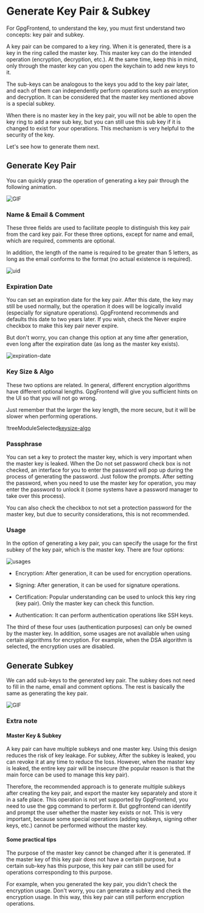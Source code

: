 # Generate Key Pair & Subkey

For GpgFrontend, to understand the key, you must first understand two concepts: key pair and subkey.

A key pair can be compared to a key ring. When it is generated, there is a key in the ring called the master key. This
master key can do the intended operation (encryption, decryption, etc.). At the same time, keep this in mind, only
through the master key can you open the keychain to add new keys to it.

The sub-keys can be analogous to the keys you add to the key pair later, and each of them can independently perform
operations such as encryption and decryption. It can be considered that the master key mentioned above is a special
subkey.

When there is no master key in the key pair, you will not be able to open the key ring to add a new sub key, but you can
still use this sub key if it is changed to exist for your operations. This mechanism is very helpful to the security of
the key.

Let's see how to generate them next.

## Generate Key Pair

You can quickly grasp the operation of generating a key pair through the following animation.

![GIF](https://github.com/saturneric/Blob/blob/master/gif/generate-key-pair.gif?raw=true)

### Name & Email & Comment

These three fields are used to facilitate people to distinguish this key pair from the card key pair. For these three
options, except for name and email, which are required, comments are optional.

In addition, the length of the name is required to be greater than 5 letters, as long as the email conforms to the
format (no actual existence is required).

![uid](https://github.com/saturneric/Blob/blob/master/screenshots/uid.png?raw=true)

### Expiration Date

You can set an expiration date for the key pair. After this date, the key may still be used normally, but the operation
it does will be logically invalid (especially for signature operations). GpgFrontend recommends and defaults this date
to two years later. If you wish, check the Never expire checkbox to make this key pair never expire.

But don't worry, you can change this option at any time after generation, even long after the expiration date (as long
as the master key exists).

![expiration-date](https://github.com/saturneric/Blob/blob/master/screenshots/expriation-date.png?raw=true)

### Key Size & Algo

These two options are related. In general, different encryption algorithms have different optional lengths. GpgFrontend
will give you sufficient hints on the UI so that you will not go wrong.

Just remember that the larger the key length, the more secure, but it will be slower when performing operations.

!treeModuleSelected[keysize-algo](https://github.com/saturneric/Blob/blob/master/screenshots/keysize-algo.png?raw=true)

### Passphrase

You can set a key to protect the master key, which is very important when the master key is leaked.
When the Do not set password check box is not checked, an interface for you to enter the password will pop up during the process of generating the password. 
Just follow the prompts. 
After setting the password, when you need to use the master key for operation, you may enter the password to unlock it 
(some systems have a password manager to take over this process).

You can also check the checkbox to not set a protection password for the master key, but due to security considerations, this is not recommended.

### Usage

In the option of generating a key pair, you can specify the usage for the first subkey of the key pair, which is the
master key. There are four options:

![usages](https://github.com/saturneric/Blob/blob/master/screenshots/usages.png?raw=true)

- Encryption: After generation, it can be used for encryption operations.

- Signing: After generation, it can be used for signature operations.

- Certification: Popular understanding can be used to unlock this key ring (key pair). Only the master key can check
  this function.

- Authentication: It can perform authentication operations like SSH keys.

The third of these four uses (authentication purposes) can only be owned by the master key. In addition, some usages are
not available when using certain algorithms for encryption. For example, when the DSA algorithm is selected, the
encryption uses are disabled.

## Generate Subkey

We can add sub-keys to the generated key pair. The subkey does not need to fill in the name, email and comment options.
The rest is basically the same as generating the key pair.

![GIF](https://github.com/saturneric/Blob/blob/master/gif/generate-subkey.gif?raw=true)


### Extra note

#### Master Key & Subkey

A key pair can have multiple subkeys and one master key. Using this design reduces the risk of key leakage. For subkey,
After the subkey is leaked, you can revoke it at any time to reduce the loss. However, when the master key is leaked,
the entire key pair will be insecure (the popular reason is that the main force can be used to manage this key pair).

Therefore, the recommended approach is to generate multiple subkeys after creating the key pair, and export the master
key separately and store it in a safe place. This operation is not yet supported by GpgFrontend, you need to use the gpg
command to perform it. But gpgfrontend can identify and prompt the user whether the master key exists or not. This is
very important, because some special operations (adding subkeys, signing other keys, etc.) cannot be performed without
the master key.

#### Some practical tips

The purpose of the master key cannot be changed after it is generated. If the master key of this key pair
does not have a certain purpose, but a certain sub-key has this purpose, this key pair can still be used for operations
corresponding to this purpose.

For example, when you generated the key pair, you didn't check the encryption usage. Don't worry, you can generate a
subkey and check the encryption usage. In this way, this key pair can still perform encryption operations.


